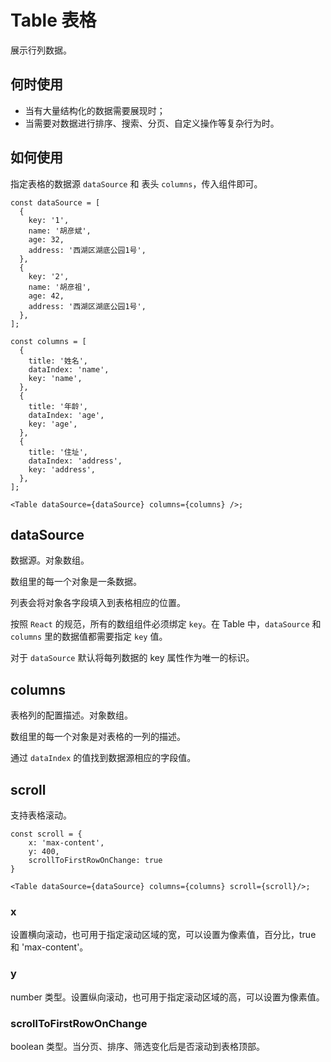 # Table 表格

展示行列数据。

## 何时使用

- 当有大量结构化的数据需要展现时；
- 当需要对数据进行排序、搜索、分页、自定义操作等复杂行为时。

## 如何使用

指定表格的数据源 `dataSource` 和 表头 `columns`，传入组件即可。

```
const dataSource = [
  {
    key: '1',
    name: '胡彦斌',
    age: 32,
    address: '西湖区湖底公园1号',
  },
  {
    key: '2',
    name: '胡彦祖',
    age: 42,
    address: '西湖区湖底公园1号',
  },
];

const columns = [
  {
    title: '姓名',
    dataIndex: 'name',
    key: 'name',
  },
  {
    title: '年龄',
    dataIndex: 'age',
    key: 'age',
  },
  {
    title: '住址',
    dataIndex: 'address',
    key: 'address',
  },
];

<Table dataSource={dataSource} columns={columns} />;
```

## dataSource

数据源。对象数组。

数组里的每一个对象是一条数据。

列表会将对象各字段填入到表格相应的位置。

按照 `React` 的规范，所有的数组组件必须绑定 `key`。在 Table 中，`dataSource` 和 `columns` 里的数据值都需要指定 `key` 值。

对于 `dataSource` 默认将每列数据的 key 属性作为唯一的标识。

## columns

表格列的配置描述。对象数组。

数组里的每一个对象是对表格的一列的描述。

通过 `dataIndex` 的值找到数据源相应的字段值。

## scroll

支持表格滚动。

```
const scroll = {
    x: 'max-content',
    y: 400,
    scrollToFirstRowOnChange: true
}

<Table dataSource={dataSource} columns={columns} scroll={scroll}/>;
```

### x

设置横向滚动，也可用于指定滚动区域的宽，可以设置为像素值，百分比，true 和 'max-content'。

### y

number 类型。设置纵向滚动，也可用于指定滚动区域的高，可以设置为像素值。

### scrollToFirstRowOnChange

boolean 类型。当分页、排序、筛选变化后是否滚动到表格顶部。
